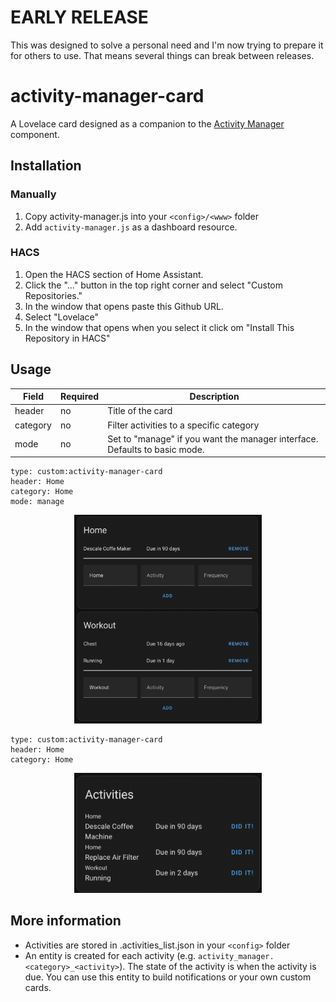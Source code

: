 # EARLY RELEASE
This was designed to solve a personal need and I'm now trying to prepare it for others to use. That means several things can break between releases.

# activity-manager-card
A Lovelace card designed as a companion to the [Activity Manager](https://github.com/pathofleastresistor/activity-manager) component.

## Installation

### Manually
1. Copy activity-manager.js into your `<config>/<www>` folder
2. Add `activity-manager.js` as a dashboard resource.


### HACS

1. Open the HACS section of Home Assistant.
2. Click the "..." button in the top right corner and select "Custom Repositories."
3. In the window that opens paste this Github URL.
4. Select "Lovelace"
5. In the window that opens when you select it click om "Install This Repository in HACS"

## Usage
| Field | Required| Description |
| - | -| - |
| header | no | Title of the card |
| category | no | Filter activities to a specific category |
| mode | no| Set to "manage" if you want the manager interface. Defaults to basic mode.|

```
type: custom:activity-manager-card
header: Home
category: Home
mode: manage
```
<p align="center">
  <img width="300" src="images/manager.png">
</p>

```
type: custom:activity-manager-card
header: Home
category: Home
```
<p align="center">
  <img width="300" src="images/basic.png">
</p>


## More information
* Activities are stored in .activities_list.json in your `<config>` folder
* An entity is created for each activity (e.g. `activity_manager.<category>_<activity>`). The state of the activity is when the activity is due. You can use this entity to build notifications or your own custom cards.
